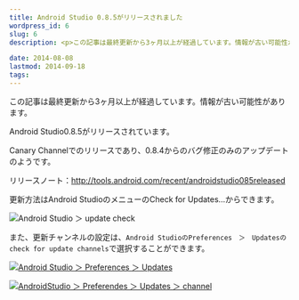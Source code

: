 ```yaml
---
title: Android Studio 0.8.5がリリースされました
wordpress_id: 6
slug: 6
description: <p>この記事は最終更新から3ヶ月以上が経過しています。情報が古い可能性があります。Android Studio0.8.5がリリースされています。 Canary Channelでのリリースであり、0.8.4からのバグ修正のみの [&hellip;]</p>

date: 2014-08-08
lastmod: 2014-09-18
tags: 
---
```


<div id="wppda_alert">この記事は最終更新から3ヶ月以上が経過しています。情報が古い可能性があります。</div><p>Android Studio0.8.5がリリースされています。</p>
<p>Canary Channelでのリリースであり、0.8.4からのバグ修正のみのアップデートのようです。</p>
<p>リリースノート：<a href="http://tools.android.com/recent/androidstudio085released">http://tools.android.com/recent/androidstudio085released</a></p>
<p>更新方法はAndroid StudioのメニューのCheck for Updates&#8230;からできます。</p>
<p><img src="https://android.gcreate.jp/wp-content/uploads/2014/08/update_check.jpg" alt="Android Studio ＞ update check" class="aligncenter size-full wp-image-11" srcset="https://android.gcreate.jp/wp-content/uploads/2014/08/update_check.jpg 274w, https://android.gcreate.jp/wp-content/uploads/2014/08/update_check-150x150.jpg 150w, https://android.gcreate.jp/wp-content/uploads/2014/08/update_check-75x75.jpg 75w, https://android.gcreate.jp/wp-content/uploads/2014/08/update_check-100x100.jpg 100w" sizes="(max-width: 274px) 100vw, 274px" /></p>
<p>また、更新チャンネルの設定は、<code>Android StudioのPreferences　＞　Updatesのcheck for update channels</code>で選択することができます。</p>
<p><a href="https://android.gcreate.jp/wp-content/uploads/2014/08/Preferences.jpg"><img src="https://android.gcreate.jp/wp-content/uploads/2014/08/Preferences-300x253.jpg" alt="Android Studio ＞ Preferences ＞ Updates" class="aligncenter size-medium wp-image-9" srcset="https://android.gcreate.jp/wp-content/uploads/2014/08/Preferences-300x253.jpg 300w, https://android.gcreate.jp/wp-content/uploads/2014/08/Preferences.jpg 713w" sizes="(max-width: 300px) 100vw, 300px" /></a></p>
<p><a href="https://android.gcreate.jp/wp-content/uploads/2014/08/select_channel.jpg"><img src="https://android.gcreate.jp/wp-content/uploads/2014/08/select_channel-300x79.jpg" alt="AndroidStudio ＞ Preferendes ＞ Updates ＞ channel" class="aligncenter size-medium wp-image-10" srcset="https://android.gcreate.jp/wp-content/uploads/2014/08/select_channel-300x79.jpg 300w, https://android.gcreate.jp/wp-content/uploads/2014/08/select_channel.jpg 824w" sizes="(max-width: 300px) 100vw, 300px" /></a></p>

  